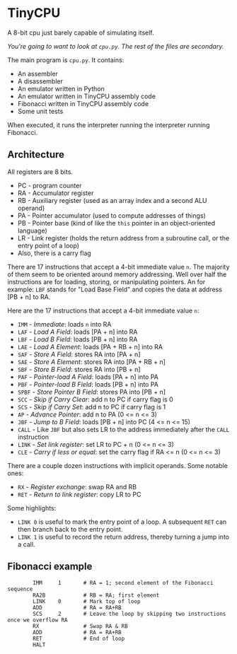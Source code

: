 # TinyCPU
A 8-bit cpu just barely capable of simulating itself.

_You're going to want to look at `cpu.py`. The rest of the files are secondary._

The main program is `cpu.py`. It contains:
- An assembler
- A disassembler
- An emulator written in Python
- An emulator written in TinyCPU assembly code
- Fibonacci written in TinyCPU assembly code
- Some unit tests

When executed, it runs the interpreter running the interpreter running Fibonacci.

## Architecture

All registers are 8 bits.
- PC - program counter
- RA - Accumulator register
- RB - Auxiliary register (used as an array index and a second ALU operand)
- PA - Pointer accumulator (used to compute addresses of things)
- PB - Pointer base (kind of like the `this` pointer in an object-oriented language)
- LR - Link register (holds the return address from a subroutine call, or the entry point of a loop)
- Also, there is a carry flag

There are 17 instructions that accept a 4-bit immediate value `n`.
The majority of them seem to be oriented around memory addressing.
Well over half the instructions are for loading, storing, or manipulating pointers.
An for example: `LBF` stands for "Load Base Field" and copies the data at address [PB + n] to RA.

Here are the 17 instructions that accept a 4-bit immediate value `n`:
- `IMM` - _Immediate_: loads `n` into RA
- `LAF` - _Load A Field_: loads [PA + n] into RA
- `LBF` - _Load B Field_: loads [PB + n] into RA
- `LAE` - _Load A Element_: loads [PA + RB + n] into RA
- `SAF` - _Store A Field_: stores RA into [PA + n]
- `SAE` - _Store A Element_: stores RA into [PA + RB + n]
- `SBF` - _Store B Field_: stores RA into [PB + n]
- `PAF` - _Pointer-load A Field_: loads [PA + n] into PA
- `PBF` - _Pointer-load B Field_: loads [PB + n] into PA
- `SPBF` - _Store Pointer B Field_: stores PA into [PB + n]
- `SCC` - _Skip if Carry Clear_: add n to PC if carry flag is 0
- `SCS` - _Skip if Carry Set_: add n to PC if carry flag is 1
- `AP` - _Advance Pointer_: add n to PA (0 <= n <= 3)
- `JBF` - _Jump to B Field_: loads [PB + n] into PC (4 <= n <= 15)
- `CALL` - Like `JBF` but also sets LR to the address immediately after the `CALL` instruction
- `LINK` - _Set link register_: set LR to PC + n (0 <= n <= 3)
- `CLE` - _Carry if less or equal_: set the carry flag if RA <= n (0 <= n <= 3)

There are a couple dozen instructions with implicit operands. Some notable ones:
- `RX` - _Register exchange_: swap RA and RB
- `RET` - _Return to link register_: copy LR to PC

Some highlights:
- `LINK 0` is useful to mark the entry point of a loop. A subsequent `RET` can then branch back to the entry point.
- `LINK 1` is useful to record the return address, thereby turning a jump into a call.

## Fibonacci example

```
        IMM     1       # RA = 1; second element of the Fibonacci sequence
        RA2B            # RB = RA; first element
        LINK    0       # Mark top of loop
        ADD             # RA = RA+RB
        SCS     2       # Leave the loop by skipping two instructions once we overflow RA
        RX              # Swap RA & RB
        ADD             # RA = RA+RB
        RET             # End of loop
        HALT
```
